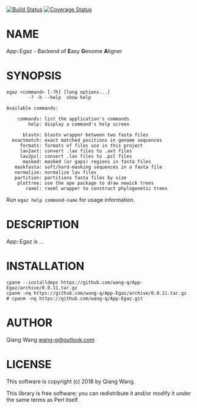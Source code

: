 [![Build Status](https://travis-ci.org/wang-q/App-Egaz.svg?branch=master)](https://travis-ci.org/wang-q/App-Egaz) [![Coverage Status](http://codecov.io/github/wang-q/App-Egaz/coverage.svg?branch=master)](https://codecov.io/github/wang-q/App-Egaz?branch=master)
# NAME

App::Egaz - Backend of **E**asy **G**enome **A**ligner

# SYNOPSIS

    egaz <command> [-?h] [long options...]
            -? -h --help  show help

    Available commands:

        commands: list the application's commands
            help: display a command's help screen

          blastn: blastn wrapper between two fasta files
      exactmatch: exact matched positions in genome sequences
         formats: formats of files use in this project
         lav2axt: convert .lav files to .axt files
         lav2psl: convert .lav files to .psl files
          masked: masked (or gaps) regions in fasta files
       maskfasta: soft/hard-masking sequences in a fasta file
       normalize: normalize lav files
       partition: partitions fasta files by size
        plottree: use the ape package to draw newick trees
           raxml: raxml wrapper to construct phylogenetic trees

Run `egaz help command-name` for usage information.

# DESCRIPTION

App::Egaz is ...

# INSTALLATION

    cpanm --installdeps https://github.com/wang-q/App-Egaz/archive/0.0.11.tar.gz
    cpanm -nq https://github.com/wang-q/App-Egaz/archive/0.0.11.tar.gz
    # cpanm -nq https://github.com/wang-q/App-Egaz.git

# AUTHOR

Qiang Wang <wang-q@outlook.com>

# LICENSE

This software is copyright (c) 2018 by Qiang Wang.

This library is free software; you can redistribute it and/or modify
it under the same terms as Perl itself.
